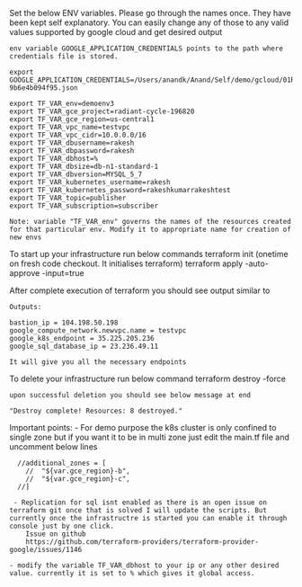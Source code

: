 Set the below ENV variables.
	Please go through the names once. They have been kept self explanatory.
	You can easily change any of those to any valid values supported by google cloud and get desired output

	env variable GOOGLE_APPLICATION_CREDENTIALS points to the path where credentials file is stored.

	export GOOGLE_APPLICATION_CREDENTIALS=/Users/anandk/Anand/Self/demo/gcloud/01Rajesh/secrets/myFirstProject-9b6e4b094f95.json

	export TF_VAR_env=demoenv3
	export TF_VAR_gce_project=radiant-cycle-196820
	export TF_VAR_gce_region=us-central1
	export TF_VAR_vpc_name=testvpc
	export TF_VAR_vpc_cidr=10.0.0.0/16
	export TF_VAR_dbusername=rakesh
	export TF_VAR_dbpassword=rakesh
	export TF_VAR_dbhost=%
	export TF_VAR_dbsize=db-n1-standard-1
	export TF_VAR_dbversion=MYSQL_5_7
	export TF_VAR_kubernetes_username=rakesh
	export TF_VAR_kubernetes_password=rakeshkumarrakeshtest
	export TF_VAR_topic=publisher
	export TF_VAR_subscription=subscriber

	Note: variable "TF_VAR_env" governs the names of the resources created for that particular env. Modify it to appropriate name for creation of new envs

To start up your infrastructure run below commands
	terraform init  (onetime on fresh code checkout. It initialises terraform) 
	terraform apply -auto-approve -input=true

After complete execution of terraform you should see output similar to

	Outputs:

	bastion_ip = 104.198.50.198
	google_compute_network.newvpc.name = testvpc
	google_k8s_endpoint = 35.225.205.236
	google_sql_database_ip = 23.236.49.11

	It will give you all the necessary endpoints

To delete your infrastructure run below command
	terraform destroy -force

	upon successful deletion you should see below message at end

	"Destroy complete! Resources: 8 destroyed."



Important points:
	- For demo purpose the k8s cluster is only confined to single zone but if you want it to be in multi zone just edit the main.tf file and uncomment below lines

	  //additional_zones = [
  		//  "${var.gce_region}-b",
  		//  "${var.gce_region}-c",
  	  //]

  	 - Replication for sql isnt enabled as there is an open issue on terraform git once that is solved I will update the scripts. But currently once the infrastructre is started you can enable it through console just by one click.
		Issue on github
		https://github.com/terraform-providers/terraform-provider-google/issues/1146

	- modify the variable TF_VAR_dbhost to your ip or any other desired value. currently it is set to % which gives it global access.

